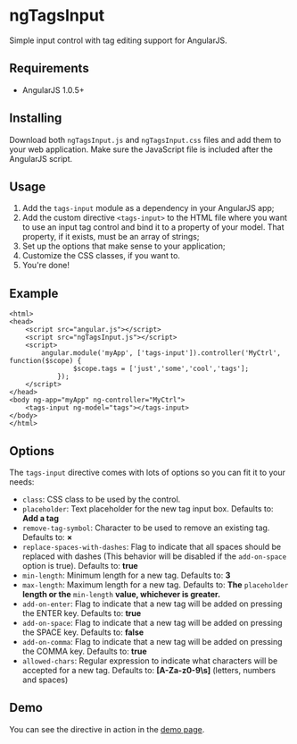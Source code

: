 ngTagsInput
===========

Simple input control with tag editing support for AngularJS.

## Requirements

 - AngularJS 1.0.5+

## Installing

Download both `ngTagsInput.js` and `ngTagsInput.css` files and add them to your web application. Make sure the JavaScript file is included after the AngularJS script.

## Usage

 1. Add the `tags-input` module as a dependency in your AngularJS app;
 2. Add the custom directive `<tags-input>` to the HTML file where you want to use an input tag control and bind it to a property of your model. That property, if it exists, must be an array of strings;
 3. Set up the options that make sense to your application;
 4. Customize the CSS classes, if you want to.
 3. You're done!

## Example
    <html>
    <head>
        <script src="angular.js"></script>
        <script src="ngTagsInput.js"></script>
        <script>
            angular.module('myApp', ['tags-input']).controller('MyCtrl', function($scope) {
                    $scope.tags = ['just','some','cool','tags'];
                });
        </script>
    </head>
    <body ng-app="myApp" ng-controller="MyCtrl">
        <tags-input ng-model="tags"></tags-input>
    </body>
    </html>    

## Options

The `tags-input` directive comes with lots of options so you can fit it to your needs:

- `class`: CSS class to be used by the control.
- `placeholder`: Text placeholder for the new tag input box. Defaults to: **Add a tag**
- `remove-tag-symbol`: Character to be used to remove an existing tag. Defaults to: **&times;**
- `replace-spaces-with-dashes`: Flag to indicate that all spaces should be replaced with dashes (This behavior will be disabled if the `add-on-space` option is true). Defaults to: **true**
- `min-length`: Minimum length for a new tag. Defaults to: **3**
- `max-length`: Maximum length for a new tag. Defaults to: **The** `placeholder` **length or the** `min-length` **value, whichever is greater.**
- `add-on-enter`: Flag to indicate that a new tag will be added on pressing the ENTER key. Defaults to: **true**
- `add-on-space`: Flag to indicate that a new tag will be added on pressing the SPACE key. Defaults to: **false**
- `add-on-comma`: Flag to indicate that a new tag will be added on pressing the COMMA key. Defaults to: **true**
- `allowed-chars`: Regular expression to indicate what characters will be accepted for a new tag. Defaults to: **[A-Za-z0-9\s]** (letters, numbers and spaces)

## Demo

You can see the directive in action in the [demo page](http://rawgithub.com/mbenford/ngTagsInput/master/demo.html "").
